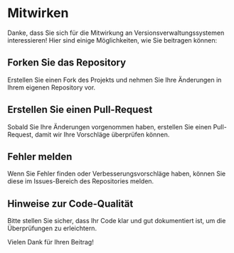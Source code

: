 # Mitwirken

Danke, dass Sie sich für die Mitwirkung an Versionsverwaltungssystemen interessieren! Hier sind einige Möglichkeiten, wie Sie beitragen können:

## Forken Sie das Repository
Erstellen Sie einen Fork des Projekts und nehmen Sie Ihre Änderungen in Ihrem eigenen Repository vor.

## Erstellen Sie einen Pull-Request
Sobald Sie Ihre Änderungen vorgenommen haben, erstellen Sie einen Pull-Request, damit wir Ihre Vorschläge überprüfen können.

## Fehler melden
Wenn Sie Fehler finden oder Verbesserungsvorschläge haben, können Sie diese im Issues-Bereich des Repositories melden.

## Hinweise zur Code-Qualität
Bitte stellen Sie sicher, dass Ihr Code klar und gut dokumentiert ist, um die Überprüfungen zu erleichtern.

Vielen Dank für Ihren Beitrag!